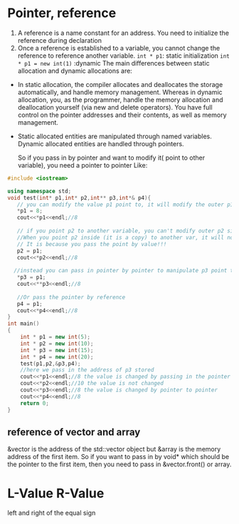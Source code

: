 
# Pointer, reference 
1. A reference is a name constant for an address. You need to initialize the reference during declaration
2. Once a reference is established to a variable, you cannot change the reference to reference another variable.
`int * p1`: static initialization
`int * p1 = new int(1)` :dynamic 
The main differences between static allocation and dynamic allocations are:

- In static allocation, the compiler allocates and deallocates the storage automatically, and handle memory management. Whereas in dynamic allocation, you, as the programmer, handle the memory allocation and deallocation yourself (via new and delete operators). You have full control on the pointer addresses and their contents, as well as memory management.
- Static allocated entities are manipulated through named variables. Dynamic allocated entities are handled through pointers.

  So if you pass in by pointer and want to modify it( point to other variable), you need a pointer to pointer
  Like:

```cpp
#include <iostream>

using namespace std;
void test(int* p1,int* p2,int** p3,int*& p4){
   // you can modify the value p1 point to, it will modify the outer p1 as well, pass pointer by value, you copy the pointer but the pointer still point to the outer value.
   *p1 = 8; 
   cout<<*p1<<endl;//8
   
   // if you point p2 to another variable, you can't modify outer p2 since you pass in the address stored by p2 and let the "p2" inside point to it.
   //When you point p2 inside (it is a copy) to another var, it will not sycn with outer p2.
   // It is because you pass the point by value!!!
   p2 = p1;
   cout<<*p2<<endl;//8
   
  //instead you can pass in pointer by pointer to manipulate p3 point to p2 so you can manipulate the pass in point directly.
   *p3 = p1;
   cout<<**p3<<endl;//8
   
   //Or pass the pointer by reference
   p4 = p1;
   cout<<*p4<<endl;//8
}
int main()
{
    int * p1 = new int(5);
    int * p2 = new int(10);
    int * p3 = new int(15);
    int * p4 = new int(20);
    test(p1,p2,&p3,p4);
    //here we pass in the address of p3 stored
    cout<<*p1<<endl;//8 the value is changed by passing in the pointer
    cout<<*p2<<endl;//10 the value is not changed 
    cout<<*p3<<endl;//8 the value is changed by pointer to pointer
    cout<<*p4<<endl;//8
    return 0;
}
```
## reference of vector and array
&vector is the address of the std::vector object
but &array is the memory address of the first item.
So if you want to pass in by void* which should be the pointer to the first item,
then you need to pass in &vector.front() or array.

# L-Value R-Value
left and right of the equal sign
